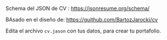 Schema del JSON de CV :
https://jsonresume.org/schema/

BAsado en el diseño de:
https://guithub.com/BartozJarocki/cv

Edita el archivo `cv.jason` con tus datos, para crear tu portafolio. 